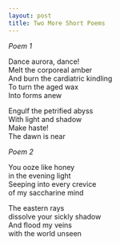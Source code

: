 ```yaml
---
layout: post
title: Two More Short Poems
---
```


*Poem 1*

Dance aurora, dance!  
Melt the corporeal amber  
And burn the cardiatric kindling  
To turn the aged wax  
Into forms anew  

Engulf the petrified abyss  
With light and shadow  
Make haste!  
The dawn is near 

*Poem 2*

You ooze like honey  
in the evening light  
Seeping into every crevice  
of my saccharine mind

The eastern rays  
dissolve your sickly shadow   
And flood my veins  
with the world unseen